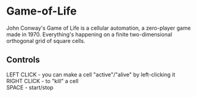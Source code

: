 # Game-of-Life
John Conway's Game of Life is a cellular automation, a zero-player game made in 1970.
Everything's happening on a finite two-dimensional orthogonal grid of square cells.

## Controls
LEFT CLICK - you can make a cell "active"/"alive" by left-clicking it <br />
RIGHT CLICK - to "kill" a cell <br />
SPACE - start/stop
